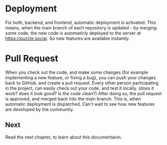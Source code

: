 # Deployment

For both, backend, and frontend, automatic deployment is activated. This means, when the main branch of each repository is updated - by merging some code, the new code is automaticly deployed to the server at https://puzzle.social. So new features are available instantly.

# Pull Request

When you check out the code, and make some changes (for example implementing a new feature, or fixing a bug), you can push your changes back to GitHub, and create a pull request. Every other person participating in the project, can easily check out your code, and test it locally. (does it work? does it look good? Is the code clean?) After doing so, the pull request is approved, and merged back into the main branch. This is, when automatic deployment is dispatched. Can't wait to see how new features are developed by the community.

## Next

Read the next chapter, to learn about this documentaion.